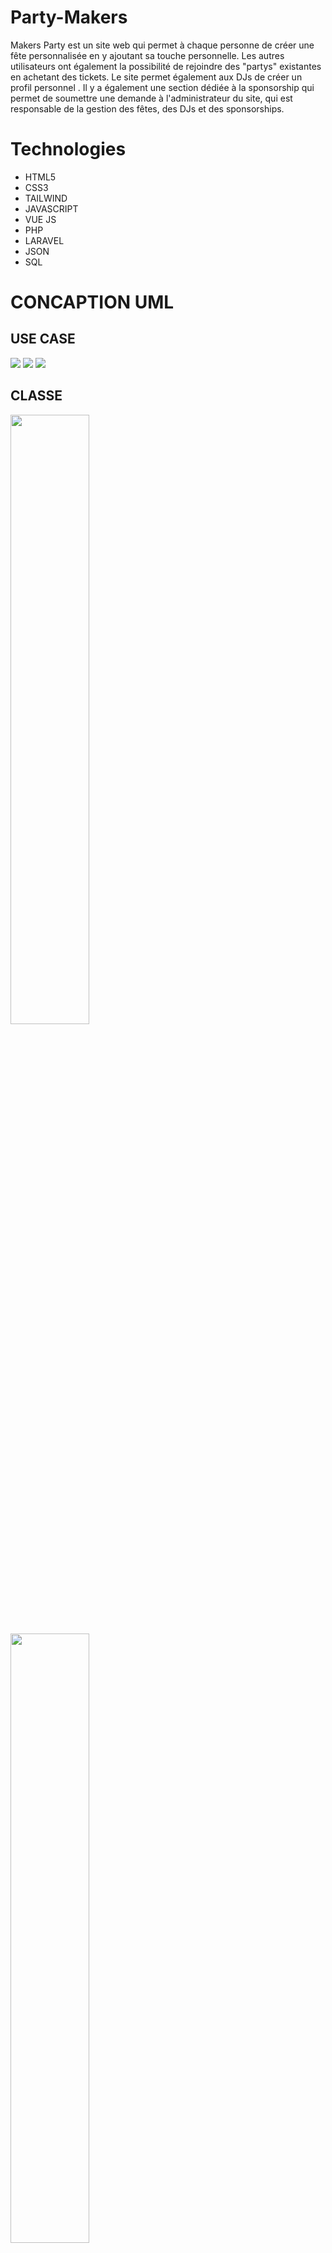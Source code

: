# Party-Makers
Makers Party est un site web qui permet à chaque personne de créer une fête personnalisée en y ajoutant sa touche personnelle. Les autres utilisateurs ont également la possibilité de rejoindre des "partys" existantes en achetant des tickets. Le site permet également aux DJs de créer un profil personnel . Il y a également une section dédiée à la sponsorship qui permet de soumettre une demande à l'administrateur du site, qui est responsable de la gestion des fêtes, des DJs et des sponsorships.
# Technologies
* HTML5
* CSS3
* TAILWIND
* JAVASCRIPT
* VUE JS
* PHP
* LARAVEL
* JSON
* SQL
# CONCAPTION UML
## USE CASE
![](https://github.com/fadwa2022/IMAGEMP/blob/main/images/Capture%20d%E2%80%99%C3%A9cran%202023-02-20%20101824.png)
![](https://github.com/fadwa2022/IMAGEMP/blob/main/images/uml%20.png)
![](https://github.com/fadwa2022/IMAGEMP/blob/main/images/Capture%20d%E2%80%99%C3%A9cran%202023-02-20%20101802.png)
##  CLASSE
<p aligne="center">
<img  aligne="center" width="50%" src="https://github.com/fadwa2022/IMAGEMP/blob/main/images/classe.png">
 <img  aligne="center" width="50%" src="https://github.com/fadwa2022/IMAGEMP/blob/main/images/c2.png">
</p>
## SEQUENCE
<p aligne="center">
<img  aligne="center" width="50%" src="https://github.com/fadwa2022/IMAGEMP/blob/main/images/AS.png">
<img  aligne="center" width="50%" src="https://github.com/fadwa2022/IMAGEMP/blob/main/images/cs.png">
  <img  aligne="center" width="50%" src="https://github.com/fadwa2022/IMAGEMP/blob/main/images/ds.png">
  <img  aligne="center" width="50%" src="https://github.com/fadwa2022/IMAGEMP/blob/main/images/ss.png">
</p>

# MAQUETTE
[MAQUETTE](https://www.figma.com/file/Qn7YG2ZYPyLCZGjjInaMux/Untitled?node-id=0%3A1&t=22izu5xqoiFHGJr7-1)
<p aligne="center">
<img  aligne="center" src="https://github.com/fadwa2022/IMAGEMP/blob/main/images/Capture%20d%E2%80%99%C3%A9cran%202023-02-20%20144441.png">
</p>
